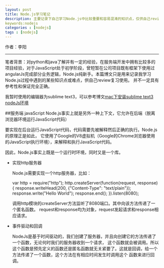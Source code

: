 ```yaml
---
layout: post
title: Node.js学习笔记
description: 主要记录下自己学习Node.js中比较重要和容易混淆的知识点，仅供自己review复习使用。
keywords:nodejs
categories : [nodejs]
tags : [nodejs]
---
```


作者：李阳	

-------------------


笔者背景：对python和java了解并有一定的经验，在服务端开发中拥有比较多的项目经验，对于JavaScript处于初学阶段，曾短暂在公司项目既有框架下使用过
angularJs完成部分业务逻辑，Node.js纯新手。本篇博文只是用来记录我学习Node.js过程中遇到的某些知识点或难点，供自己review复习使用。
并不一定具有参考性和保证完全正确。

我暂时使用的编辑器为sublime text3，可以参考博文[mac下安装sublime text3 nodeJs环境](http://blog.csdn.net/phil_young/article/details/50950206)

##服务端 javaScript
Node.js事实上就是另外一种上下文，它允许在后端（脱离浏览器环境运行JavaScript代码）

要实现在后台运行JavaScript代码，代码需要先被解释然后正确的执行。Node.js的原理正是如此，
它使用了Google的V8虚拟机（Google的Chrome浏览器使用的JavaScript执行环境），来解释和执行JavaScript代码。

因此，Node.js事实上既是一个运行时环境，同时又是一个库。

- 实现http服务器

  Node.js需要实现一个http服务器，比如：

	var http = require("http");
	http.createServer(function(request, response) {
	response.writeHead(200, {"Content-Type": "text/plain"});
    response.write("Hello World");
    response.end();
    }).listen(8080);

  调用http模块的createServer方法监听了8080端口。其中向该方法传递了一个匿名函数。
  request和response均为对象，request发起请求和response相应请求。

- 事件驱动和回调
  
  NodeJs是基于时间驱动的，我们创建了服务器，并且向创建它的方法传递了一个函数，无论何时我们的服务器收到一个请求，
  这个函数就会被调用。所以这个函数是预先定义的函数还是匿名函数就无关紧要了。这就是回调，给一个方法传递了一个函数，这个方法在有相应时间发生时调用这个
  函数来进行回调。
  
  